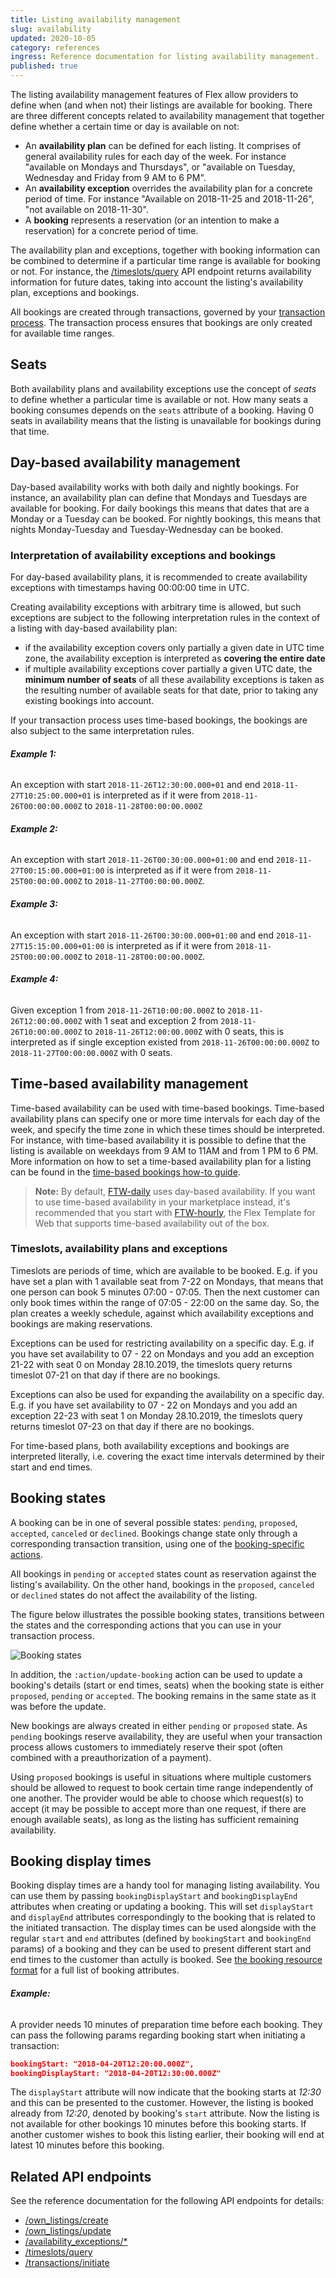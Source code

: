 ```yaml
---
title: Listing availability management
slug: availability
updated: 2020-10-05
category: references
ingress: Reference documentation for listing availability management.
published: true
---
```


The listing availability management features of Flex allow providers to
define when (and when not) their listings are available for booking.
There are three different concepts related to availability management
that together define whether a certain time or day is available on not:

- An **availability plan** can be defined for each listing. It comprises
  of general availability rules for each day of the week. For instance
  "available on Mondays and Thursdays", or "available on Tuesday,
  Wednesday and Friday from 9 AM to 6 PM".
- An **availability exception** overrides the availability plan for a
  concrete period of time. For instance "Available on 2018-11-25 and
  2018-11-26", "not available on 2018-11-30".
- A **booking** represents a reservation (or an intention to make a
  reservation) for a concrete period of time.

The availability plan and exceptions, together with booking information
can be combined to determine if a particular time range is available for
booking or not. For instance, the
[/timeslots/query](https://www.sharetribe.com/api-reference/marketplace.html#query-time-slots)
API endpoint returns availability information for future dates, taking
into account the listing's availability plan, exceptions and bookings.

All bookings are created through transactions, governed by your
[transaction process](/concepts/transaction-process/). The transaction
process ensures that bookings are only created for available time
ranges.

## Seats

Both availability plans and availability exceptions use the concept of
_seats_ to define whether a particular time is available or not. How
many seats a booking consumes depends on the `seats` attribute of a
booking. Having 0 seats in availability means that the listing is
unavailable for bookings during that time.

## Day-based availability management

Day-based availability works with both daily and nightly bookings. For
instance, an availability plan can define that Mondays and Tuesdays are
available for booking. For daily bookings this means that dates that are
a Monday or a Tuesday can be booked. For nightly bookings, this means
that nights Monday-Tuesday and Tuesday-Wednesday can be booked.

### Interpretation of availability exceptions and bookings

For day-based availability plans, it is recommended to create
availability exceptions with timestamps having 00:00:00 time in UTC.

Creating availability exceptions with arbitrary time is allowed, but
such exceptions are subject to the following interpretation rules in the
context of a listing with day-based availability plan:

- if the availability exception covers only partially a given date in
  UTC time zone, the availability exception is interpreted as **covering
  the entire date**
- if multiple availability exceptions cover partially a given UTC date,
  the **minimum number of seats** of all these availability exceptions
  is taken as the resulting number of available seats for that date,
  prior to taking any existing bookings into account.

If your transaction process uses time-based bookings, the bookings are
also subject to the same interpretation rules.

###### **Example 1:**

An exception with start `2018-11-26T12:30:00.000+01` and end
`2018-11-27T10:25:00.000+01` is interpreted as if it were from
`2018-11-26T00:00:00.000Z` to `2018-11-28T00:00:00.000Z`

###### **Example 2:**

An exception with start `2018-11-26T00:30:00.000+01:00` and end
`2018-11-27T00:15:00.000+01:00` is interpreted as if it were from
`2018-11-25T00:00:00.000Z` to `2018-11-27T00:00:00.000Z`.

###### **Example 3:**

An exception with start `2018-11-26T00:30:00.000+01:00` and end
`2018-11-27T15:15:00.000+01:00` is interpreted as if it were from
`2018-11-25T00:00:00.000Z` to `2018-11-28T00:00:00.000Z`.

###### **Example 4:**

Given exception 1 from `2018-11-26T10:00:00.000Z` to
`2018-11-26T12:00:00.000Z` with 1 seat and exception 2 from
`2018-11-26T10:00:00.000Z` to `2018-11-26T12:00:00.000Z` with 0 seats,
this is interpreted as if single exception existed from
`2018-11-26T00:00:00.000Z` to `2018-11-27T00:00:00.000Z` with 0 seats.

## Time-based availability management

Time-based availability can be used with time-based bookings. Time-based
availability plans can specify one or more time intervals for each day
of the week, and specify the time zone in which these times should be
interpreted. For instance, with time-based availability it is possible
to define that the listing is available on weekdays from 9 AM to 11AM
and from 1 PM to 6 PM. More information on how to set a time-based
availability plan for a listing can be found in the
[time-based bookings how-to guide](/how-to/enable-time-based-bookings-into-use/).

> **Note:** By default,
> [FTW-daily](https://github.com/sharetribe/ftw-daily/) uses day-based
> availability. If you want to use time-based availability in your
> marketplace instead, it's recommended that you start with
> [FTW-hourly](https://github.com/sharetribe/ftw-hourly), the Flex
> Template for Web that supports time-based availability out of the box.

### Timeslots, availability plans and exceptions

Timeslots are periods of time, which are available to be booked. E.g. if
you have set a plan with 1 available seat from 7-22 on Mondays, that
means that one person can book 5 minutes 07:00 - 07:05. Then the next
customer can only book times within the range of 07:05 - 22:00 on the
same day. So, the plan creates a weekly schedule, against which
availability exceptions and bookings are making reservations.

Exceptions can be used for restricting availability on a specific day.
E.g. if you have set availability to 07 - 22 on Mondays and you add an
exception 21-22 with seat 0 on Monday 28.10.2019, the timeslots query
returns timeslot 07-21 on that day if there are no bookings.

Exceptions can also be used for expanding the availability on a specific
day. E.g. if you have set availability to 07 - 22 on Mondays and you add
an exception 22-23 with seat 1 on Monday 28.10.2019, the timeslots query
returns timeslot 07-23 on that day if there are no bookings.

For time-based plans, both availability exceptions and bookings are
interpreted literally, i.e. covering the exact time intervals determined
by their start and end times.

## Booking states

A booking can be in one of several possible states: `pending`,
`proposed`, `accepted`, `canceled` or `declined`. Bookings change state
only through a corresponding transaction transition, using one of the
[booking-specific actions](/references/transaction-process-actions/#bookings).

All bookings in `pending` or `accepted` states count as reservation
against the listing's availability. On the other hand, bookings in the
`proposed`, `canceled` or `declined` states do not affect the
availability of the listing.

The figure below illustrates the possible booking states, transitions
between the states and the corresponding actions that you can use in
your transaction process.

![Booking states](./booking-states.png)

In addition, the `:action/update-booking` action can be used to update a
booking's details (start or end times, seats) when the booking state is
either `proposed`, `pending` or `accepted`. The booking remains in the
same state as it was before the update.

New bookings are always created in either `pending` or `proposed` state.
As `pending` bookings reserve availability, they are useful when your
transaction process allows customers to immediately reserve their spot
(often combined with a preauthorization of a payment).

Using `proposed` bookings is useful in situations where multiple
customers should be allowed to request to book certain time range
independently of one another. The provider would be able to choose which
request(s) to accept (it may be possible to accept more than one
request, if there are enough available seats), as long as the listing
has sufficient remaining availability.

## Booking display times

Booking display times are a handy tool for managing listing
availability. You can use them by passing `bookingDisplayStart` and
`bookingDisplayEnd` attributes when creating or updating a booking. This
will set `displayStart` and `displayEnd` attributes correspondingly to
the booking that is related to the initiated transaction. The display
times can be used alongside with the regular `start` and `end`
attributes (defined by `bookingStart` and `bookingEnd` params) of a
booking and they can be used to present different start and end times to
the customer than actully is booked. See
[the booking resource format](https://www.sharetribe.com/api-reference/marketplace.html#booking-resource-format)
for a full list of booking attributes.

###### **Example:**

A provider needs 10 minutes of preparation time before each booking.
They can pass the following params regarding booking start when
initiating a transaction:

```json
bookingStart: "2018-04-20T12:20:00.000Z",
bookingDisplayStart: "2018-04-20T12:30:00.000Z"
```

The `displayStart` attribute will now indicate that the booking starts
at _12:30_ and this can be presented to the customer. However, the
listing is booked already from _12:20_, denoted by booking's `start`
attribute. Now the listing is not available for other bookings 10
minutes before this booking starts. If another customer wishes to book
this listing earlier, their booking will end at latest 10 minutes before
this booking.

## Related API endpoints

See the reference documentation for the following API endpoints for
details:

- [/own_listings/create](https://www.sharetribe.com/api-reference/marketplace.html#create-listing)
- [/own_listings/update](https://www.sharetribe.com/api-reference/marketplace.html#update-listing)
- [/availability_exceptions/\*](https://www.sharetribe.com/api-reference/marketplace.html#availability-exceptions)
- [/timeslots/query](https://www.sharetribe.com/api-reference/marketplace.html#query-time-slots)
- [/transactions/initiate](https://www.sharetribe.com/api-reference/marketplace.html#initiate-transaction)
